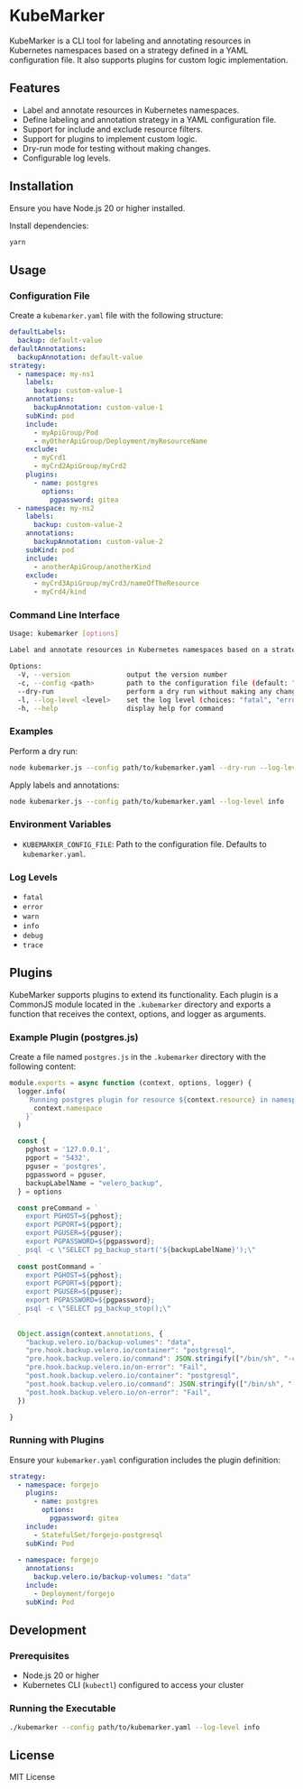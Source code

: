# KubeMarker

KubeMarker is a CLI tool for labeling and annotating resources in Kubernetes namespaces based on a strategy defined in a YAML configuration file. It also supports plugins for custom logic implementation.

## Features

- Label and annotate resources in Kubernetes namespaces.
- Define labeling and annotation strategy in a YAML configuration file.
- Support for include and exclude resource filters.
- Support for plugins to implement custom logic.
- Dry-run mode for testing without making changes.
- Configurable log levels.

## Installation

Ensure you have Node.js 20 or higher installed.

Install dependencies:

```bash
yarn
```

## Usage

### Configuration File

Create a `kubemarker.yaml` file with the following structure:

```yaml
defaultLabels:
  backup: default-value
defaultAnnotations:
  backupAnnotation: default-value
strategy:
  - namespace: my-ns1
    labels:
      backup: custom-value-1
    annotations:
      backupAnnotation: custom-value-1
    subKind: pod
    include:
      - myApiGroup/Pod
      - myOtherApiGroup/Deployment/myResourceName
    exclude:
      - myCrd1
      - myCrd2ApiGroup/myCrd2
    plugins:
      - name: postgres
        options:
          pgpassword: gitea
  - namespace: my-ns2
    labels:
      backup: custom-value-2
    annotations:
      backupAnnotation: custom-value-2
    subKind: pod
    include:
      - anotherApiGroup/anotherKind
    exclude:
      - myCrd3ApiGroup/myCrd3/nameOfTheResource
      - myCrd4/kind
```

### Command Line Interface

```bash
Usage: kubemarker [options]

Label and annotate resources in Kubernetes namespaces based on a strategy defined in a YAML configuration file

Options:
  -V, --version              output the version number
  -c, --config <path>        path to the configuration file (default: "kubemarker.yaml")
  --dry-run                  perform a dry run without making any changes
  -l, --log-level <level>    set the log level (choices: "fatal", "error", "warn", "info", "debug", "trace") (default: "info")
  -h, --help                 display help for command
```

### Examples

Perform a dry run:

```bash
node kubemarker.js --config path/to/kubemarker.yaml --dry-run --log-level debug
```

Apply labels and annotations:

```bash
node kubemarker.js --config path/to/kubemarker.yaml --log-level info
```

### Environment Variables

* `KUBEMARKER_CONFIG_FILE`: Path to the configuration file. Defaults to `kubemarker.yaml`.

### Log Levels

* `fatal`
* `error`
* `warn`
* `info`
* `debug`
* `trace`

## Plugins

KubeMarker supports plugins to extend its functionality. Each plugin is a CommonJS module located in the `.kubemarker` directory and exports a function that receives the context, options, and logger as arguments.

### Example Plugin (postgres.js)

Create a file named `postgres.js` in the `.kubemarker` directory with the following content:

```javascript
module.exports = async function (context, options, logger) {
  logger.info(
    `Running postgres plugin for resource ${context.resource} in namespace ${
      context.namespace
    }`
  )

  const {
    pghost = '127.0.0.1',
    pgport = '5432',
    pguser = 'postgres',
    pgpassword = pguser,
    backupLabelName = "velero_backup",
  } = options

  const preCommand = `
    export PGHOST=${pghost};
    export PGPORT=${pgport};
    export PGUSER=${pguser};
    export PGPASSWORD=${pgpassword};
    psql -c \"SELECT pg_backup_start('${backupLabelName}');\"
  `
  const postCommand = `
    export PGHOST=${pghost};
    export PGPORT=${pgport};
    export PGUSER=${pguser};
    export PGPASSWORD=${pgpassword};
    psql -c \"SELECT pg_backup_stop();\"
  `
  
  Object.assign(context.annotations, {
    "backup.velero.io/backup-volumes": "data",
    "pre.hook.backup.velero.io/container": "postgresql",
    "pre.hook.backup.velero.io/command": JSON.stringify(["/bin/sh", "-c", preCommand]),
    "pre.hook.backup.velero.io/on-error": "Fail",
    "post.hook.backup.velero.io/container": "postgresql",
    "post.hook.backup.velero.io/command": JSON.stringify(["/bin/sh", "-c", postCommand]),
    "post.hook.backup.velero.io/on-error": "Fail",
  })

}
```

### Running with Plugins

Ensure your `kubemarker.yaml` configuration includes the plugin definition:

```yaml
strategy:
  - namespace: forgejo
    plugins:
      - name: postgres
        options:
          pgpassword: gitea
    include:
      - StatefulSet/forgejo-postgresql
    subKind: Pod
    
  - namespace: forgejo
    annotations:
      backup.velero.io/backup-volumes: "data"
    include:
      - Deployment/forgejo
    subKind: Pod
```

## Development

### Prerequisites

* Node.js 20 or higher
* Kubernetes CLI (`kubectl`) configured to access your cluster

### Running the Executable

```bash
./kubemarker --config path/to/kubemarker.yaml --log-level info
```

## License

MIT License
